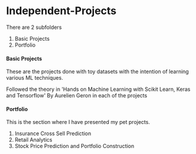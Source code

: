 # Independent-Projects

There are 2 subfolders
1) Basic Projects 
2) Portfolio

#### Basic Projects
These are the projects done with toy datasets with the intention of learning various ML techniques. 

Followed the theory in 'Hands on Machine Learning with Scikit Learn, Keras and Tensorflow' By Aurelien Geron in each of the projects

#### Portfolio
This is the section where I have presented my pet projects.
1) Insurance Cross Sell Prediction
2) Retail Analytics
3) Stock Price Prediction and Portfolio Construction
